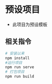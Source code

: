 # 预设项目

- 此项目为预设模板

## 相关指令

```bash
# 安装以来
npm install
#运行项目
npm run serve
# 打包项目
npm run build
```
